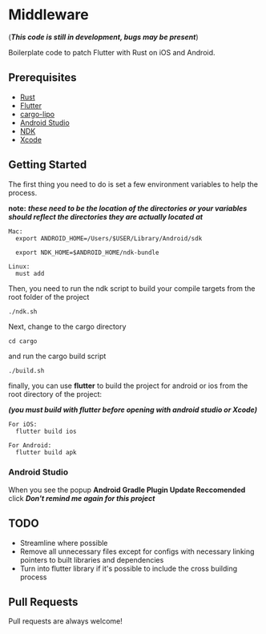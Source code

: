 # Middleware
(***This code is still in development, bugs may be present***)

Boilerplate code to patch Flutter with Rust on iOS and Android.

## Prerequisites

- [Rust](https://www.rust-lang.org)
- [Flutter](https://github.com/flutter/flutter)
- [cargo-lipo](https://github.com/TimNN/cargo-lipo)
- [Android Studio](https://developer.android.com/studio/)
- [NDK](https://developer.android.com/ndk/)
- [Xcode](https://developer.apple.com/xcode/)

## Getting Started

The first thing you need to do is set a few environment variables to help the process.

**note:** ***these need to be the location of the directories or your variables should reflect
the directories they are actually located at***

```
Mac:
  export ANDROID_HOME=/Users/$USER/Library/Android/sdk

  export NDK_HOME=$ANDROID_HOME/ndk-bundle

Linux:
  must add

```

Then, you need to run the ndk script to build your compile targets from the root folder of the project

`./ndk.sh`

Next, change to the cargo directory

`cd cargo`

and run the cargo build script

`./build.sh`

finally, you can use **flutter** to build the project for android or ios from the root directory of the project:

***(you must build with flutter before opening with android studio or Xcode)***

```
For iOS:
  flutter build ios

For Android:
  flutter build apk
```

### Android Studio

When you see the popup **Android Gradle Plugin Update Reccomended** click ***Don't remind me again for this project***

## TODO
- Streamline where possible
- Remove all unnecessary files except for configs with necessary linking pointers to built libraries and dependencies
- Turn into flutter library if it's possible to include the cross building process

## Pull Requests
Pull requests are always welcome!
